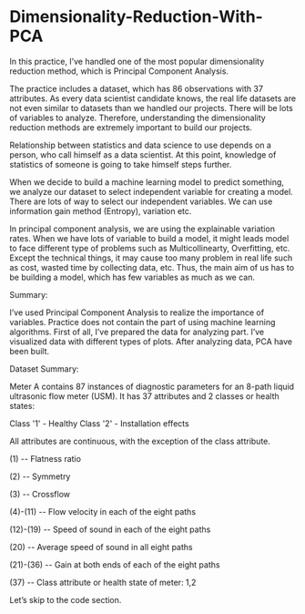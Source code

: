 # Dimensionality-Reduction-With-PCA

In this practice, I’ve handled one of the most popular dimensionality reduction method, which is Principal Component Analysis.

The practice includes a dataset, which has 86 observations with 37 attributes. As every data scientist candidate knows, the real life datasets are not even similar to datasets than we handled our projects. There will be lots of variables to analyze. Therefore, understanding the dimensionality reduction methods are extremely important to build our projects. 

Relationship between statistics and data science to use depends on a person, who call himself as a data scientist. At this point, knowledge of statistics of someone is going to take himself steps further.

When we decide to build a machine learning model to predict something, we analyze our dataset to select independent variable for creating a model. There are lots of way to select our independent variables. We can use information gain method (Entropy), variation etc. 

In principal component analysis, we are using the explainable variation rates. When we have lots of variable to build a model, it might leads model to face different type of problems such as Multicollinearty, Overfitting, etc.  Except the technical things, it may cause too many problem in real life such as cost, wasted time by collecting data, etc. Thus, the main aim of us has to be building a model, which has few variables as much as we can.


Summary:

I’ve used Principal Component Analysis to realize the importance of variables. Practice does not contain the part of using machine learning algorithms.
First of all, I’ve prepared the data for analyzing part. I’ve visualized data with different types of plots. After analyzing data, PCA have been built.

Dataset Summary:

Meter A contains 87 instances of diagnostic parameters for an 8-path liquid ultrasonic flow meter (USM). It has 37 attributes and 2 classes or health states:

Class '1' - Healthy
Class '2' - Installation effects

All attributes are continuous, with the exception of the class attribute.

(1) -- Flatness ratio

(2) -- Symmetry

(3) -- Crossflow

(4)-(11) -- Flow velocity in each of the eight paths

(12)-(19) -- Speed of sound in each of the eight paths

(20) -- Average speed of sound in all eight paths

(21)-(36) -- Gain at both ends of each of the eight paths

(37) -- Class attribute or health state of meter: 1,2

Let’s skip to the code section.
